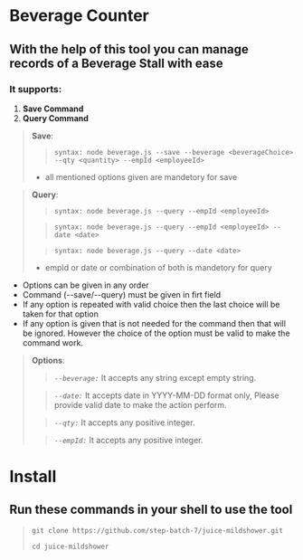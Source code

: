 # Beverage Counter

## With the help of this tool you can manage records of a **Beverage Stall** with ease

### It supports:

1. **Save Command**
2. **Query Command**

> **Save**:
>
> > `syntax: node beverage.js --save --beverage <beverageChoice> --qty <quantity> --empId <employeeId>`
>
> - all mentioned options given are mandetory for save

> **Query**:
>
> > `syntax: node beverage.js --query --empId <employeeId>`
>
> > `syntax: node beverage.js --query --empId <employeeId> --date <date>`
>
> > `syntax: node beverage.js --query --date <date>`
>
> - empId or date or combination of both is mandetory for query

- Options can be given in any order
- Command (--save/--query) must be given in firt field
- If any option is repeated with valid choice then the last choice will be taken for that option
- If any option is given that is not needed for the command then that will be ignored. However the choice of the option must be valid to make the command work.

> **Options**:
>
> > _`--beverage:`_ It accepts any string except empty string.
>
> > _`--date:`_ It accepts date in YYYY-MM-DD format only, Please provide valid date to make the action perform.
>
> > _`--qty:`_ It accepts any positive integer.
>
> > _`--empId:`_ It accepts any positive integer.

# Install

## Run these commands in your shell to use the tool

> `git clone https://github.com/step-batch-7/juice-mildshower.git`
>
> `cd juice-mildshower`

